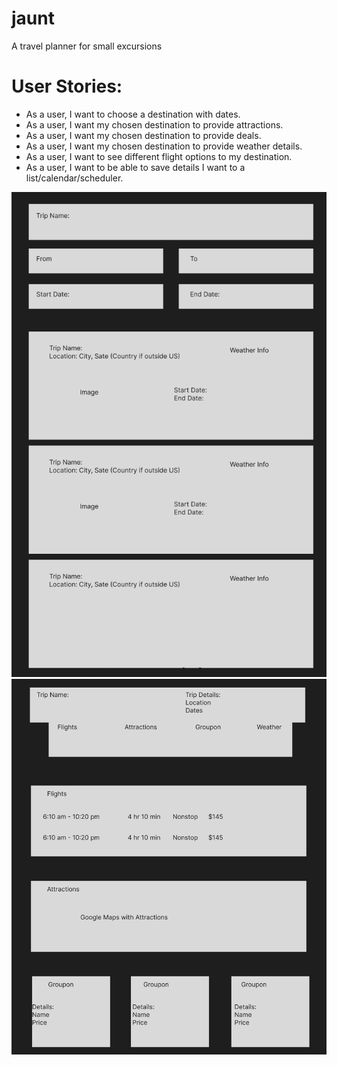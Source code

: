 # jaunt
A travel planner for small excursions


# User Stories:
- As a user, I want to choose a destination with dates.
- As a user, I want my chosen destination to provide attractions.
- As a user, I want my chosen destination to provide deals.
- As a user, I want my chosen destination to provide weather details.
- As a user, I want to see different flight options to my destination.
- As a user, I want to be able to save details I want to a list/calendar/scheduler.


![image](./HomePageWire.png)
![image](./IndividualCardWire.png)

